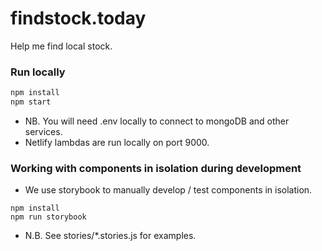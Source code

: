 # findstock.today

Help me find local stock.

### Run locally

```bash
npm install
npm start
```

+ NB. You will need .env locally to connect to mongoDB and other services.
+ Netlify lambdas are run locally on port 9000.


### Working with components in isolation during development

+ We use storybook to manually develop / test components in isolation. 

```
npm install
npm run storybook
```

+ N.B. See stories/*.stories.js for examples.